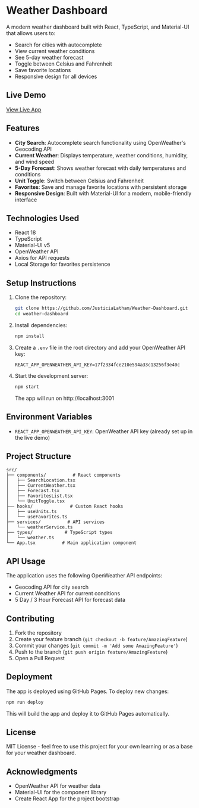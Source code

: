 # Weather Dashboard

A modern weather dashboard built with React, TypeScript, and Material-UI that allows users to:
- Search for cities with autocomplete
- View current weather conditions
- See 5-day weather forecast
- Toggle between Celsius and Fahrenheit
- Save favorite locations
- Responsive design for all devices

## Live Demo
[View Live App](https://justicialatham.github.io/Weather-Dashboard)

## Features

- **City Search**: Autocomplete search functionality using OpenWeather's Geocoding API
- **Current Weather**: Displays temperature, weather conditions, humidity, and wind speed
- **5-Day Forecast**: Shows weather forecast with daily temperatures and conditions
- **Unit Toggle**: Switch between Celsius and Fahrenheit
- **Favorites**: Save and manage favorite locations with persistent storage
- **Responsive Design**: Built with Material-UI for a modern, mobile-friendly interface

## Technologies Used

- React 18
- TypeScript
- Material-UI v5
- OpenWeather API
- Axios for API requests
- Local Storage for favorites persistence

## Setup Instructions

1. Clone the repository:
   ```bash
   git clone https://github.com/JusticiaLatham/Weather-Dashboard.git
   cd weather-dashboard
   ```

2. Install dependencies:
   ```bash
   npm install
   ```

3. Create a `.env` file in the root directory and add your OpenWeather API key:
   ```
   REACT_APP_OPENWEATHER_API_KEY=17f2334fce210e594a33c13256f3e40c
   ```

4. Start the development server:
   ```bash
   npm start
   ```

   The app will run on http://localhost:3001

## Environment Variables

- `REACT_APP_OPENWEATHER_API_KEY`: OpenWeather API key (already set up in the live demo)

## Project Structure

```
src/
├── components/          # React components
│   ├── SearchLocation.tsx
│   ├── CurrentWeather.tsx
│   ├── Forecast.tsx
│   ├── FavoritesList.tsx
│   └── UnitToggle.tsx
├── hooks/              # Custom React hooks
│   ├── useUnits.ts
│   └── useFavorites.ts
├── services/          # API services
│   └── weatherService.ts
├── types/            # TypeScript types
│   └── weather.ts
└── App.tsx          # Main application component
```

## API Usage

The application uses the following OpenWeather API endpoints:
- Geocoding API for city search
- Current Weather API for current conditions
- 5 Day / 3 Hour Forecast API for forecast data

## Contributing

1. Fork the repository
2. Create your feature branch (`git checkout -b feature/AmazingFeature`)
3. Commit your changes (`git commit -m 'Add some AmazingFeature'`)
4. Push to the branch (`git push origin feature/AmazingFeature`)
5. Open a Pull Request

## Deployment

The app is deployed using GitHub Pages. To deploy new changes:

```bash
npm run deploy
```

This will build the app and deploy it to GitHub Pages automatically.

## License

MIT License - feel free to use this project for your own learning or as a base for your weather dashboard.

## Acknowledgments

- OpenWeather API for weather data
- Material-UI for the component library
- Create React App for the project bootstrap
